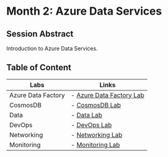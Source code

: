 # Month 2: Azure Data Services

## Session Abstract

Introduction to Azure Data Services.


## Table of Content

| Labs          | Links                            |
|-------------------|----------------------------------|
| Azure Data Factory    | - [Azure Data Factory Lab](labs/lab_adf/) |
| CosmosDB       | - [CosmosDB Lab](labs/lab_cosmos/) |
| Data      | - [Data Lab](labs/lab_data/) |
| DevOps       | - [DevOps Lab](labs/lab_devops/) |
| Networking       | - [Networking Lab](labs/lab_Networking/) |
| Monitoring      | - [Monitoring  Lab](labs/lab_monitoring/) |